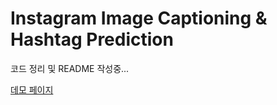 # Instagram Image Captioning & Hashtag Prediction

코드 정리 및 README 작성중...

[데모 페이지](http://cv.diyaml.com)
